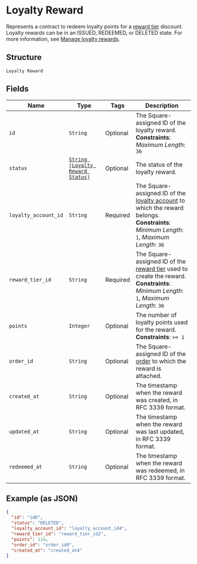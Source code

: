 
# Loyalty Reward

Represents a contract to redeem loyalty points for a [reward tier](../../doc/models/loyalty-program-reward-tier.md) discount. Loyalty rewards can be in an ISSUED, REDEEMED, or DELETED state.
For more information, see [Manage loyalty rewards](https://developer.squareup.com/docs/loyalty-api/loyalty-rewards).

## Structure

`Loyalty Reward`

## Fields

| Name | Type | Tags | Description |
|  --- | --- | --- | --- |
| `id` | `String` | Optional | The Square-assigned ID of the loyalty reward.<br>**Constraints**: *Maximum Length*: `36` |
| `status` | [`String (Loyalty Reward Status)`](../../doc/models/loyalty-reward-status.md) | Optional | The status of the loyalty reward. |
| `loyalty_account_id` | `String` | Required | The Square-assigned ID of the [loyalty account](entity:LoyaltyAccount) to which the reward belongs.<br>**Constraints**: *Minimum Length*: `1`, *Maximum Length*: `36` |
| `reward_tier_id` | `String` | Required | The Square-assigned ID of the [reward tier](entity:LoyaltyProgramRewardTier) used to create the reward.<br>**Constraints**: *Minimum Length*: `1`, *Maximum Length*: `36` |
| `points` | `Integer` | Optional | The number of loyalty points used for the reward.<br>**Constraints**: `>= 1` |
| `order_id` | `String` | Optional | The Square-assigned ID of the [order](entity:Order) to which the reward is attached. |
| `created_at` | `String` | Optional | The timestamp when the reward was created, in RFC 3339 format. |
| `updated_at` | `String` | Optional | The timestamp when the reward was last updated, in RFC 3339 format. |
| `redeemed_at` | `String` | Optional | The timestamp when the reward was redeemed, in RFC 3339 format. |

## Example (as JSON)

```json
{
  "id": "id6",
  "status": "DELETED",
  "loyalty_account_id": "loyalty_account_id4",
  "reward_tier_id": "reward_tier_id2",
  "points": 114,
  "order_id": "order_id0",
  "created_at": "created_at4"
}
```

